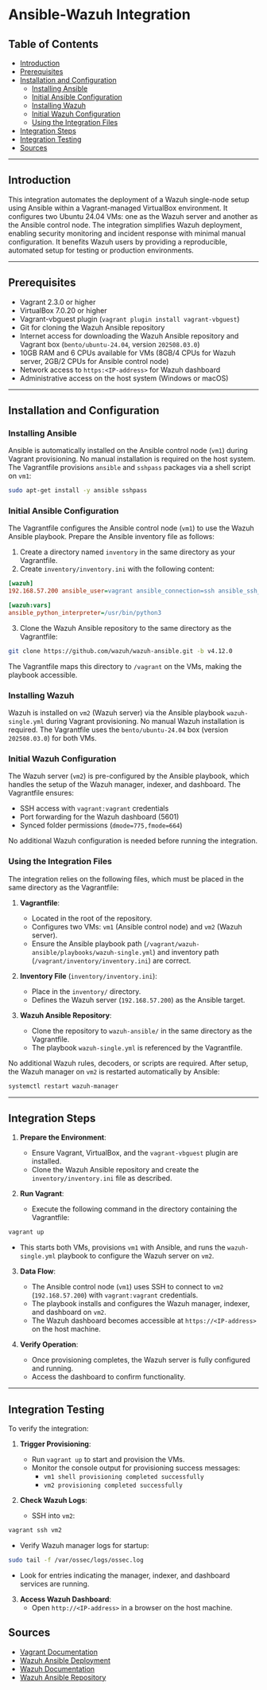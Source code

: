 # Ansible-Wazuh Integration

## Table of Contents

- [Introduction](#introduction)
- [Prerequisites](#prerequisites)
- [Installation and Configuration](#installation-and-configuration)
  - [Installing Ansible](#installing-ansible)
  - [Initial Ansible Configuration](#initial-ansible-configuration)
  - [Installing Wazuh](#installing-wazuh)
  - [Initial Wazuh Configuration](#initial-wazuh-configuration)
  - [Using the Integration Files](#using-the-integration-files)
- [Integration Steps](#integration-steps)
- [Integration Testing](#integration-testing)
- [Sources](#sources)

---

## Introduction

This integration automates the deployment of a Wazuh single-node setup using Ansible within a Vagrant-managed VirtualBox environment. It configures two Ubuntu 24.04 VMs: one as the Wazuh server and another as the Ansible control node. The integration simplifies Wazuh deployment, enabling security monitoring and incident response with minimal manual configuration. It benefits Wazuh users by providing a reproducible, automated setup for testing or production environments.

---

## Prerequisites

- Vagrant 2.3.0 or higher
- VirtualBox 7.0.20 or higher
- Vagrant-vbguest plugin (`vagrant plugin install vagrant-vbguest`)
- Git for cloning the Wazuh Ansible repository
- Internet access for downloading the Wazuh Ansible repository and Vagrant box (`bento/ubuntu-24.04`, version `202508.03.0`)
- 10GB RAM and 6 CPUs available for VMs (8GB/4 CPUs for Wazuh server, 2GB/2 CPUs for Ansible control node)
- Network access to `https:<IP-address>` for Wazuh dashboard
- Administrative access on the host system (Windows or macOS)

---

## Installation and Configuration

### Installing Ansible

Ansible is automatically installed on the Ansible control node (`vm1`) during Vagrant provisioning. No manual installation is required on the host system. The Vagrantfile provisions `ansible` and `sshpass` packages via a shell script on `vm1`:

```bash
sudo apt-get install -y ansible sshpass
```

### Initial Ansible Configuration

The Vagrantfile configures the Ansible control node (`vm1`) to use the Wazuh Ansible playbook. Prepare the Ansible inventory file as follows:

1. Create a directory named `inventory` in the same directory as your Vagrantfile.
2. Create `inventory/inventory.ini` with the following content:

```ini
[wazuh]
192.168.57.200 ansible_user=vagrant ansible_connection=ssh ansible_ssh_common_args='-o StrictHostKeyChecking=no'

[wazuh:vars]
ansible_python_interpreter=/usr/bin/python3
```

3. Clone the Wazuh Ansible repository to the same directory as the Vagrantfile:

```bash
git clone https://github.com/wazuh/wazuh-ansible.git -b v4.12.0
```

The Vagrantfile maps this directory to `/vagrant` on the VMs, making the playbook accessible.

### Installing Wazuh

Wazuh is installed on `vm2` (Wazuh server) via the Ansible playbook `wazuh-single.yml` during Vagrant provisioning. No manual Wazuh installation is required. The Vagrantfile uses the `bento/ubuntu-24.04` box (version `202508.03.0`) for both VMs.

### Initial Wazuh Configuration

The Wazuh server (`vm2`) is pre-configured by the Ansible playbook, which handles the setup of the Wazuh manager, indexer, and dashboard. The Vagrantfile ensures:
- SSH access with `vagrant:vagrant` credentials
- Port forwarding for the Wazuh dashboard (5601)
- Synced folder permissions (`dmode=775,fmode=664`)

No additional Wazuh configuration is needed before running the integration.

### Using the Integration Files

The integration relies on the following files, which must be placed in the same directory as the Vagrantfile:

1. **Vagrantfile**:
   - Located in the root of the repository.
   - Configures two VMs: `vm1` (Ansible control node) and `vm2` (Wazuh server).
   - Ensure the Ansible playbook path (`/vagrant/wazuh-ansible/playbooks/wazuh-single.yml`) and inventory path (`/vagrant/inventory/inventory.ini`) are correct.

2. **Inventory File** (`inventory/inventory.ini`):
   - Place in the `inventory/` directory.
   - Defines the Wazuh server (`192.168.57.200`) as the Ansible target.

3. **Wazuh Ansible Repository**:
   - Clone the repository to `wazuh-ansible/` in the same directory as the Vagrantfile.
   - The playbook `wazuh-single.yml` is referenced by the Vagrantfile.

No additional Wazuh rules, decoders, or scripts are required. After setup, the Wazuh manager on `vm2` is restarted automatically by Ansible:

```bash
systemctl restart wazuh-manager
```

---

## Integration Steps

1. **Prepare the Environment**:
   - Ensure Vagrant, VirtualBox, and the `vagrant-vbguest` plugin are installed.
   - Clone the Wazuh Ansible repository and create the `inventory/inventory.ini` file as described.

2. **Run Vagrant**:
   - Execute the following command in the directory containing the Vagrantfile:

```bash
vagrant up
```

   - This starts both VMs, provisions `vm1` with Ansible, and runs the `wazuh-single.yml` playbook to configure the Wazuh server on `vm2`.

3. **Data Flow**:
   - The Ansible control node (`vm1`) uses SSH to connect to `vm2` (`192.168.57.200`) with `vagrant:vagrant` credentials.
   - The playbook installs and configures the Wazuh manager, indexer, and dashboard on `vm2`.
   - The Wazuh dashboard becomes accessible at `https://<IP-address>` on the host machine.

4. **Verify Operation**:
   - Once provisioning completes, the Wazuh server is fully configured and running.
   - Access the dashboard to confirm functionality.

---

## Integration Testing

To verify the integration:

1. **Trigger Provisioning**:
   - Run `vagrant up` to start and provision the VMs.
   - Monitor the console output for provisioning success messages:
     - `vm1 shell provisioning completed successfully`
     - `vm2 provisioning completed successfully`

2. **Check Wazuh Logs**:
   - SSH into `vm2`:
```bash
vagrant ssh vm2
```
   - Verify Wazuh manager logs for startup:
```bash
sudo tail -f /var/ossec/logs/ossec.log
```
   - Look for entries indicating the manager, indexer, and dashboard services are running.

3. **Access Wazuh Dashboard**:
   - Open `http://<IP-address>` in a browser on the host machine.

## Sources

- [Vagrant Documentation](https://developer.hashicorp.com/vagrant/docs/vagrantfile)
- [Wazuh Ansible Deployment](https://documentation.wazuh.com/current/deployment-options/deploying-with-ansible/index.html)
- [Wazuh Documentation](https://documentation.wazuh.com/current/)
- [Wazuh Ansible Repository](https://github.com/wazuh/wazuh-ansible)
